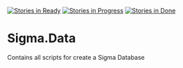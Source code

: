 [![Stories in Ready](https://badge.waffle.io/StratosAgein/Sigma.Data.png?label=ready&title=Ready)](https://waffle.io/StratosAgein/Sigma.Data) [![Stories in Progress](https://badge.waffle.io/StratosAgein/Sigma.Data.png?label=In%20Progress&title=In%20Progress)](https://waffle.io/StratosAgein/Sigma.Data) [![Stories in Done](https://badge.waffle.io/StratosAgein/Sigma.Data.png?label=Done&title=Done)](https://waffle.io/StratosAgein/Sigma.Data)
# Sigma.Data
Contains all scripts for create a Sigma Database
